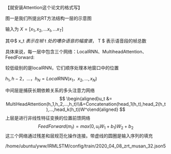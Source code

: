 【就安装Attention这个论文的格式写】



图一是我们所提出RT方法结构一层的示意图

输入为 $X = [x_1,x_2,...x_t,...x_T]$

其中$ x_t $表示在帧$ t $处的嘈杂语音的幅度谱，$ T $ 表示语音段的帧总数

具体来说，每一层中包含三个网络：LocalRNN、MultiheadAttention、FeedForward:



较低级别的是localRNN，它们顺序处理本地窗口中的位置

$h_1,h-2，...，h_N = LocalRNN(x_1，x_2,...,x_N)$



中间层是捕获长期依赖关系的多头注意力网络
$$
\begin{aligned}u_t &= MultiHeadAttention(h_1,h_2,...,h_t)\\&=Concatenation(head_1(h_t),head_2(h_t),...,head_k(h_t))W^o\end{aligned}
$$
上层是进行非线性特征变换的位置前馈网络
$$
FeedForward(m_t)=max(0,u_tW_1+b_1)W_2+b_2
$$
这三个网络通过残差和层规范化操作连接。带虚线的圆圈是输入序列的填充

/home/ubuntu/yww/IRMLSTM/config/train/2020_04_08_zrt_musan_32.json5